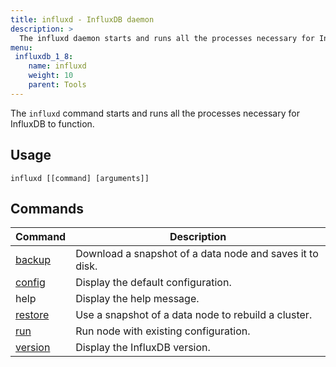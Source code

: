 ```yaml
---
title: influxd - InfluxDB daemon
description: >
  The influxd daemon starts and runs all the processes necessary for InfluxDB to function.
menu:
 influxdb_1_8:
    name: influxd
    weight: 10
    parent: Tools
---
```


The `influxd` command starts and runs all the processes necessary for InfluxDB to function.

## Usage

```
influxd [[command] [arguments]]
```

## Commands
| Command                                               | Description                                              |
|-------------------------------------------------------|----------------------------------------------------------|
| [backup](/influxdb/latest/tools/influxd/backup)   | Download a snapshot of a data node and saves it to disk. |
| [config](/influxdb/latest/tools/influxd/config)   | Display the default configuration.                       |
| help                                                  | Display the help message.                                |
| [restore](/influxdb/latest/tools/influxd/restore) | Use a snapshot of a data node to rebuild a cluster.      |
| [run](/influxdb/latest/tools/influxd/run)         | Run node with existing configuration.                    |
| [version](/influxdb/latest/tools/influxd/version) | Display the InfluxDB version.                            |

